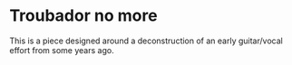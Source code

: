 # Troubador no more

This is a piece designed around a deconstruction of an early guitar/vocal effort from some years ago.
